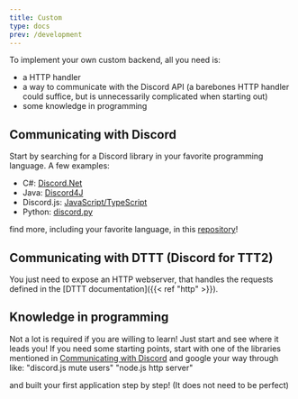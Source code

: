 ```yaml
---
title: Custom
type: docs
prev: /development
---
```


To implement your own custom backend, all you need is:

- a HTTP handler
- a way to communicate with the Discord API (a barebones HTTP handler could suffice, but is unnecessarily complicated when starting out)
- some knowledge in programming

## Communicating with Discord

Start by searching for a Discord library in your favorite programming language.
A few examples:

- C#: [Discord.Net](https://github.com/discord-net/Discord.Net)
- Java: [Discord4J](https://github.com/Discord4J/Discord4J)
- Discord.js: [JavaScript/TypeScript](https://github.com/discordjs/discord.js)
- Python: [discord.py](https://github.com/Rapptz/discord.py)

find more, including your favorite language, in this [repository](https://github.com/apacheli/discord-api-libs)!

## Communicating with DTTT (Discord for TTT2)

You just need to expose an HTTP webserver, that handles the requests defined in the [DTTT documentation]({{< ref "http" >}}).

## Knowledge in programming

Not a lot is required if you are willing to learn!
Just start and see where it leads you!
If you need some starting points, start with one of the libraries mentioned in [Communicating with Discord](#communicating-with-discord) and google your way through like:
"discord.js mute users"
"node.js http server"

and built your first application step by step! (It does not need to be perfect)
